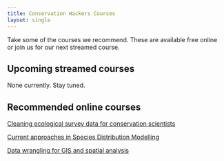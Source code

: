 ```yaml
---
title: Conservation Hackers Courses
layout: single
---
```


Take some of the courses we recommend. These are available free online or join us for our next streamed course.

## Upcoming streamed courses

None currently. Stay tuned.

## Recommended online courses

[Cleaning ecological survey data for conservation scientists](http://www.seascapemodels.org/RLS-data-prep-course/)

[Current approaches in Species Distribution Modelling](https://www.seascapemodels.org/SDM-fish-course-notes/)

[Data wrangling for GIS and spatial analysis](https://www.seascapemodels.org/data/data-wrangling-spatial-course.html)
